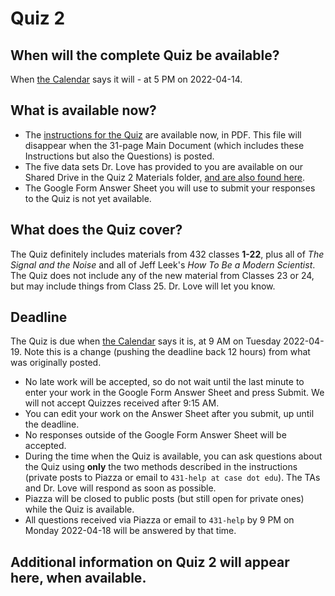 # Quiz 2 

## When will the complete Quiz be available?

When [the Calendar](https://thomaselove.github.io/432/calendar.html) says it will - at 5 PM on 2022-04-14.

## What is available now?

- The [instructions for the Quiz](https://github.com/THOMASELOVE/432-2022/blob/main/quiz/quiz2/432_quiz2_2022_instructions_only.pdf) are available now, in PDF. This file will disappear when the 31-page Main Document (which includes these Instructions but also the Questions) is posted.
- The five data sets Dr. Love has provided to you are available on our Shared Drive in the Quiz 2 Materials folder, [and are also found here](https://github.com/THOMASELOVE/432-2022/tree/main/quiz/quiz2/data).
- The Google Form Answer Sheet you will use to submit your responses to the Quiz is not yet available.

## What does the Quiz cover?

The Quiz definitely includes materials from 432 classes **1-22**, plus all of *The Signal and the Noise* and all of Jeff Leek's *How To Be a Modern Scientist*. The Quiz does not include any of the new material from Classes 23 or 24, but may include things from Class 25. Dr. Love will let you know.

## Deadline

The Quiz is due when [the Calendar](https://thomaselove.github.io/432/calendar.html) says it is, at 9 AM on Tuesday 2022-04-19. Note this is a change (pushing the deadline back 12 hours) from what was originally posted.

- No late work will be accepted, so do not wait until the last minute to enter your work in the Google Form Answer Sheet and press Submit. We will not accept Quizzes received after 9:15 AM.
- You can edit your work on the Answer Sheet after you submit, up until the deadline. 
- No responses outside of the Google Form Answer Sheet will be accepted.
- During the time when the Quiz is available, you can ask questions about the Quiz using **only** the two methods described in the instructions (private posts to Piazza or email to `431-help at case dot edu`). The TAs and Dr. Love will respond as soon as possible. 
- Piazza will be closed to public posts (but still open for private ones) while the Quiz is available.
- All questions received via Piazza or email to `431-help` by 9 PM on Monday 2022-04-18 will be answered by that time.

## Additional information on Quiz 2 will appear here, when available.

